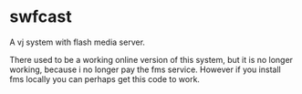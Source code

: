 # swfcast

A vj system with flash media server.

There used to be a working online version of this system, but it is no longer working, because i no longer pay the fms service.
However if you install fms locally you can perhaps get this code to work.




